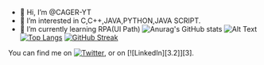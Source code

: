 - 👋 Hi, I’m @CAGER-YT
- 👀 I’m interested in C,C++,JAVA,PYTHON,JAVA SCRIPT.
- 🌱 I’m currently learning RPA(UI Path)
![Anurag's GitHub stats](https://github-readme-stats.vercel.app/api?username=CAGER-YT&show_icons=true&theme=radical)
![Alt Text](https://media.giphy.com/media/Ju7l5y9osyymQ/giphy.gif)
[![Top Langs](https://github-readme-stats.vercel.app/api/top-langs/?username=CAGER-YT&langs_count=8)](https://github.com/CAGER-YT/github-readme-stats)
[![GitHub Streak](http://github-readme-streak-stats.herokuapp.com?user=CAGER-YT&theme=radical&date_format=M%20j%5B%2C%20Y%5D)](https://git.io/streak-stats)
<!-- Actual text -->

You can find me on [![Twitter][1.2]][1], or on [![LinkedIn][3.2]][3].

<!-- Icons -->

[1.2]: http://i.imgur.com/wWzX9uB.png (twitter icon without padding)
[2.2]: https://raw.githubusercontent.com/MartinHeinz/MartinHeinz/master/linkedin-3-16.png (LinkedIn icon without padding)

<!-- Links to your social media accounts -->

[1]: https://twitter.com/CAGER_YT?s=09
[2]: https://www.linkedin.com/in/CAGERYT
<!---
CAGER-YT/CAGER-YT is a ✨ special ✨ repository because its `README.md` (this file) appears on your GitHub profile.
You can click the Preview link to take a look at your changes.
--->
